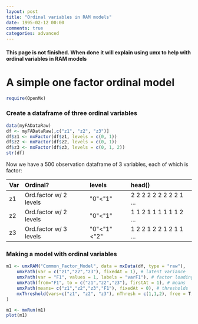 ```yaml
---
layout: post
title: "Ordinal variables in RAM models"
date: 1995-02-12 00:00
comments: true
categories: advanced
---
```


#### This page is not finished. When done it will explain using umx to help with ordinal variables in RAM models

# A simple one factor ordinal model

```r
require(OpenMx)    
```
	
### Create a dataframe of three ordinal variables

```r
data(myFADataRaw)
df <- myFADataRaw[,c("z1", "z2", "z3")]
df$z1 <- mxFactor(df$z1, levels = c(0, 1))
df$z2 <- mxFactor(df$z2, levels = c(0, 1))
df$z3 <- mxFactor(df$z3, levels = c(0, 1, 2))    
str(df)
```

Now we have a 500 observation dataframe of 3 variables, each of which is factor:

| Var | Ordinal?              | levels      | head()                  |
|:---|:-----------------------|:------------|:------------------------|
| z1 | Ord.factor w/ 2 levels | "0"<"1"     | 2 2 2 2 2 2 2 2 2 1 ... |
| z2 | Ord.factor w/ 2 levels | "0"<"1"     | 1 1 2 1 1 1 1 1 1 2 ... |
| z3 | Ord.factor w/ 3 levels | "0"<"1"<"2" | 1 2 2 1 2 2 1 2 1 1 ... |

### Making a model with ordinal variables

```r
m1 <- umxRAM("Common_Factor_Model", data = mxData(df, type = "raw"), 
	umxPath(var = c("z1","z2","z3"), fixedAt = 1), # latent variance
	umxPath(var = "F1", values = 1, labels = "varF1"), # factor loadings
	umxPath(from="F1", to = c("z1","z2","z3"), firstAt = 1), # means
	umxPath(means= c("z1","z2","z3","F1"), fixedAt = 0), # thresholds
	mxThreshold(vars=c("z1", "z2", "z3"), nThresh = c(1,1,2), free = T, values = c(-1, 0, -.5, 1.2))
)

m1 <- mxRun(m1)    
plot(m1)
```
